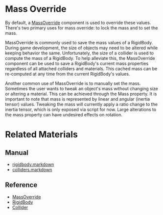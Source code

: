 # Mass Override

By default, a [MassOverride](https://plasmaengine.github.io/PlasmaDocs/Plasma1/C++/code_reference/class_reference/massoverride.markdown) component is used to override these values. There's two primary uses for mass override: to lock the mass and to set the mass.

MassOverride is commonly used to save the mass values of a RigidBody. During game development, the size of objects may need to be altered while keeping behavior the same. Unfortunately, the size of a collider is used to compute the mass of a RigidBody. To help alleviate this, the MassOverride component can be used to save a RigidBody's current mass properties regardless of all attached colliders and materials. This cached mass can be re-computed at any time from the current RigidBody's values.

Another common use of MassOverride is to manually set the mass. Sometimes the user wants to tweak an object's mass without changing size or altering a material. This can be achieved through the Mass  property. It is important to note that mass is represented by linear and angular (inertia tensor) values. Tweaking the mass will currently apply a ratio change to the inertia tensor, which is only exposed via script for now. Large alterations to the mass property can have undesired effects on rotation.

# Related Materials
## Manual
- [rigidbody.markdown](https://plasmaengine.github.io/PlasmaDocs/Plasma1/Editor/physics/rigidbody.markdown)
- [colliders.markdown](https://plasmaengine.github.io/PlasmaDocs/Plasma1/Editor/physics/colliders.markdown)

## Reference
- [MassOverride](https://plasmaengine.github.io/PlasmaDocs/Plasma1/C++/code_reference/class_reference/massoverride.markdown)
- [RigidBody](https://plasmaengine.github.io/PlasmaDocs/Plasma1/C++/code_reference/class_reference/rigidbody.markdown)
- [Collider](https://plasmaengine.github.io/PlasmaDocs/Plasma1/C++/code_reference/class_reference/collider.markdown) 

 